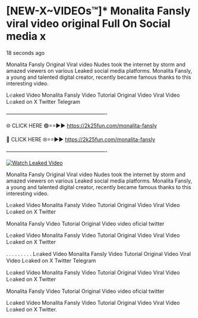 # [NEW-X~VIDEOs™]* Monalita Fansly viral video original Full On Social media x

18 seconds ago

Monalita Fansly Original Viral video Nudes took the internet by storm and amazed viewers on various Leaked social media platforms. Monalita Fansly, a young and talented digital creator, recently became famous thanks to this interesting video.

L𝚎aked Video Monalita Fansly Video Tutorial Original Video Viral Video L𝚎aked on X Twitter Telegram

———————————————————-

🌐 CLICK HERE 🟢==►► https://2k25fun.com/monalita-fansly

🔴 CLICK HERE 🌐==►► https://2k25fun.com/monalita-fansly

———————————————————-

[![Watch Leaked Video](https://miro.medium.com/v2/resize:fit:828/format:webp/1*cilzJN44JGOrTw9NJCrNHA.gif "Watch Leaked Video")](https://2k25fun.com/monalita-fansly)

Monalita Fansly Original Viral video Nudes took the internet by storm and amazed viewers on various Leaked social media platforms. Monalita Fansly, a young and talented digital creator, recently became famous thanks to this interesting video.

L𝚎aked Video Monalita Fansly Video Tutorial Original Video Viral Video L𝚎aked on X Twitter

Monalita Fansly Video Tutorial Original Video video oficial twitter

L𝚎aked Video Monalita Fansly Video Tutorial Original Video Viral Video L𝚎aked on X Twitter

. . . . . . . . . L𝚎aked Video Monalita Fansly Video Tutorial Original Video Viral Video L𝚎aked on X Twitter Telegram

L𝚎aked Video Monalita Fansly Video Tutorial Original Video Viral Video L𝚎aked on X Twitter

Monalita Fansly Video Tutorial Original Video video oficial twitter

L𝚎aked Video Monalita Fansly Video Tutorial Original Video Viral Video L𝚎aked on X Twitter.